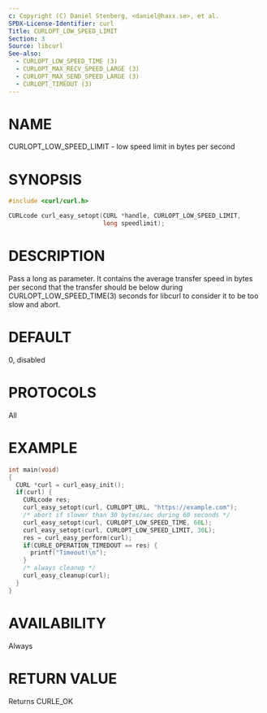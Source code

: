 ```yaml
---
c: Copyright (C) Daniel Stenberg, <daniel@haxx.se>, et al.
SPDX-License-Identifier: curl
Title: CURLOPT_LOW_SPEED_LIMIT
Section: 3
Source: libcurl
See-also:
  - CURLOPT_LOW_SPEED_TIME (3)
  - CURLOPT_MAX_RECV_SPEED_LARGE (3)
  - CURLOPT_MAX_SEND_SPEED_LARGE (3)
  - CURLOPT_TIMEOUT (3)
---
```


# NAME

CURLOPT_LOW_SPEED_LIMIT - low speed limit in bytes per second

# SYNOPSIS

~~~c
#include <curl/curl.h>

CURLcode curl_easy_setopt(CURL *handle, CURLOPT_LOW_SPEED_LIMIT,
                          long speedlimit);
~~~

# DESCRIPTION

Pass a long as parameter. It contains the average transfer speed in bytes per
second that the transfer should be below during
CURLOPT_LOW_SPEED_TIME(3) seconds for libcurl to consider it to be too
slow and abort.

# DEFAULT

0, disabled

# PROTOCOLS

All

# EXAMPLE

~~~c
int main(void)
{
  CURL *curl = curl_easy_init();
  if(curl) {
    CURLcode res;
    curl_easy_setopt(curl, CURLOPT_URL, "https://example.com");
    /* abort if slower than 30 bytes/sec during 60 seconds */
    curl_easy_setopt(curl, CURLOPT_LOW_SPEED_TIME, 60L);
    curl_easy_setopt(curl, CURLOPT_LOW_SPEED_LIMIT, 30L);
    res = curl_easy_perform(curl);
    if(CURLE_OPERATION_TIMEDOUT == res) {
      printf("Timeout!\n");
    }
    /* always cleanup */
    curl_easy_cleanup(curl);
  }
}
~~~

# AVAILABILITY

Always

# RETURN VALUE

Returns CURLE_OK
